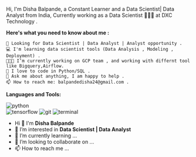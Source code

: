 Hi, I'm Disha Balpande, a Constant Learner and a Data Scientist| Data Analyst from India, Currently working as a Data Scientist 🙍🏽‍♂️ at DXC Technology . 


<b>Here's what you need to know about me :</b>
     
    💼 Looking for Data Scientist | Data Analyst | Analyst opportunity .
    💻 I'm learning data scientist tools (Data Analysis , Modeling , Deployment) .
    👨🏽‍💻 I’m currently working on GCP team , and working with differnt tool like Bigquery,Airflow. 
    🐍 I love to code in Python/SQL .
    💬 Ask me about anything, I am happy to help .
    📫 How to reach me: balpandedisha24@gmail.com .
    
 <b>Languages and Tools:</b>
   
  ![python](https://user-images.githubusercontent.com/107383468/175822708-43425691-c259-48a0-a9e0-dfc44f7349b9.png)  
  ![tensorflow](https://user-images.githubusercontent.com/107383468/175822719-794bfea1-f731-4f48-bdb0-a7c322ff69d6.png)
  ![git](https://user-images.githubusercontent.com/107383468/175822723-c9f556d9-045d-41c3-a552-935ecc55c22d.png)
  ![terminal](https://user-images.githubusercontent.com/107383468/175822726-68f19df8-222f-467c-aafa-16655034b606.png)

- Hi 👋 I'm <b><n3>Disha Balpande</h3></b>
- 👀 I’m interested in <b>Data Scientist | Data Analyst </b>
- 🌱 I’m currently learning ...
- 💞️ I’m looking to collaborate on ...
- 📫 How to reach me ...

<!---
dishabalpande11/dishabalpande11 is a ✨ special ✨ repository because its `README.md` (this file) appears on your GitHub profile.
You can click the Preview link to take a look at your changes.
--->
